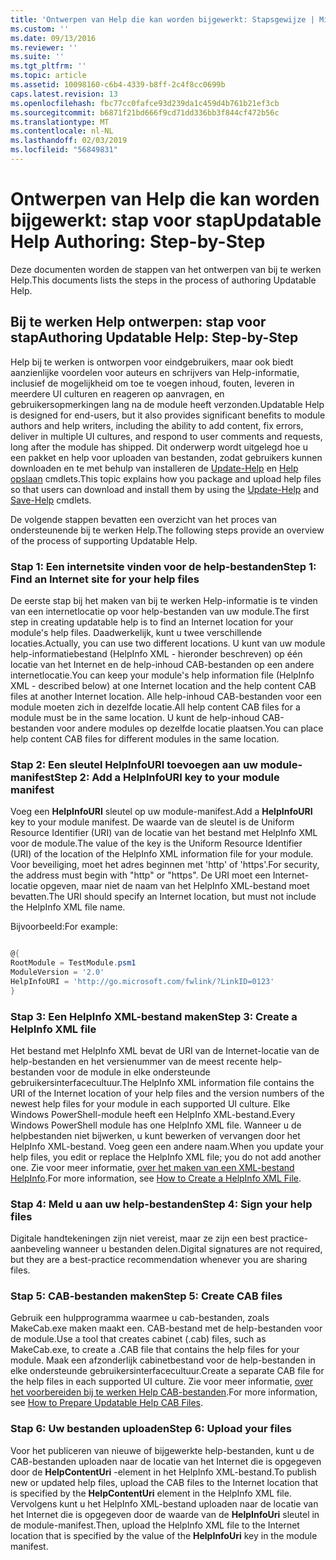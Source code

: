 ```yaml
---
title: 'Ontwerpen van Help die kan worden bijgewerkt: Stapsgewijze | Microsoft Docs'
ms.custom: ''
ms.date: 09/13/2016
ms.reviewer: ''
ms.suite: ''
ms.tgt_pltfrm: ''
ms.topic: article
ms.assetid: 10098160-c6b4-4339-b8ff-2c4f8cc0699b
caps.latest.revision: 13
ms.openlocfilehash: fbc77cc0fafce93d239da1c459d4b761b21ef3cb
ms.sourcegitcommit: b6871f21bd666f9cd71dd336bb3f844cf472b56c
ms.translationtype: MT
ms.contentlocale: nl-NL
ms.lasthandoff: 02/03/2019
ms.locfileid: "56849831"
---
```

# <a name="updatable-help-authoring-step-by-step"></a><span data-ttu-id="7ac1b-102">Ontwerpen van Help die kan worden bijgewerkt: stap voor stap</span><span class="sxs-lookup"><span data-stu-id="7ac1b-102">Updatable Help Authoring: Step-by-Step</span></span>

<span data-ttu-id="7ac1b-103">Deze documenten worden de stappen van het ontwerpen van bij te werken Help.</span><span class="sxs-lookup"><span data-stu-id="7ac1b-103">This documents lists the steps in the process of authoring Updatable Help.</span></span>

## <a name="authoring-updatable-help-step-by-step"></a><span data-ttu-id="7ac1b-104">Bij te werken Help ontwerpen: stap voor stap</span><span class="sxs-lookup"><span data-stu-id="7ac1b-104">Authoring Updatable Help: Step-by-Step</span></span>

<span data-ttu-id="7ac1b-105">Help bij te werken is ontworpen voor eindgebruikers, maar ook biedt aanzienlijke voordelen voor auteurs en schrijvers van Help-informatie, inclusief de mogelijkheid om toe te voegen inhoud, fouten, leveren in meerdere UI culturen en reageren op aanvragen, en gebruikersopmerkingen lang na de module heeft verzonden.</span><span class="sxs-lookup"><span data-stu-id="7ac1b-105">Updatable Help is designed for end-users, but it also provides significant benefits to module authors and help writers, including the ability to add content, fix errors, deliver in multiple UI cultures, and respond to user comments and requests, long after the module has shipped.</span></span> <span data-ttu-id="7ac1b-106">Dit onderwerp wordt uitgelegd hoe u een pakket en help voor uploaden van bestanden, zodat gebruikers kunnen downloaden en te met behulp van installeren de [Update-Help](/powershell/module/Microsoft.PowerShell.Core/Update-Help) en [Help opslaan](/powershell/module/Microsoft.PowerShell.Core/Save-Help) cmdlets.</span><span class="sxs-lookup"><span data-stu-id="7ac1b-106">This topic explains how you package and upload help files so that users can download and install them by using the [Update-Help](/powershell/module/Microsoft.PowerShell.Core/Update-Help) and [Save-Help](/powershell/module/Microsoft.PowerShell.Core/Save-Help) cmdlets.</span></span>

<span data-ttu-id="7ac1b-107">De volgende stappen bevatten een overzicht van het proces van ondersteunende bij te werken Help.</span><span class="sxs-lookup"><span data-stu-id="7ac1b-107">The following steps provide an overview of the process of supporting Updatable Help.</span></span>

### <a name="step-1-find-an-internet-site-for-your-help-files"></a><span data-ttu-id="7ac1b-108">Stap 1: Een internetsite vinden voor de help-bestanden</span><span class="sxs-lookup"><span data-stu-id="7ac1b-108">Step 1: Find an Internet site for your help files</span></span>

<span data-ttu-id="7ac1b-109">De eerste stap bij het maken van bij te werken Help-informatie is te vinden van een internetlocatie op voor help-bestanden van uw module.</span><span class="sxs-lookup"><span data-stu-id="7ac1b-109">The first step in creating updatable help is to find an Internet location for your module's help files.</span></span> <span data-ttu-id="7ac1b-110">Daadwerkelijk, kunt u twee verschillende locaties.</span><span class="sxs-lookup"><span data-stu-id="7ac1b-110">Actually, you can use two different locations.</span></span> <span data-ttu-id="7ac1b-111">U kunt van uw module help-informatiebestand (HelpInfo XML - hieronder beschreven) op één locatie van het Internet en de help-inhoud CAB-bestanden op een andere internetlocatie.</span><span class="sxs-lookup"><span data-stu-id="7ac1b-111">You can keep your module's help information file (HelpInfo XML - described below) at one Internet location and the help content CAB files at another Internet location.</span></span> <span data-ttu-id="7ac1b-112">Alle help-inhoud CAB-bestanden voor een module moeten zich in dezelfde locatie.</span><span class="sxs-lookup"><span data-stu-id="7ac1b-112">All help content CAB files for a module must be in the same location.</span></span> <span data-ttu-id="7ac1b-113">U kunt de help-inhoud CAB-bestanden voor andere modules op dezelfde locatie plaatsen.</span><span class="sxs-lookup"><span data-stu-id="7ac1b-113">You can place help content CAB files for different modules in the same location.</span></span>

### <a name="step-2-add-a-helpinfouri-key-to-your-module-manifest"></a><span data-ttu-id="7ac1b-114">Stap 2: Een sleutel HelpInfoURI toevoegen aan uw module-manifest</span><span class="sxs-lookup"><span data-stu-id="7ac1b-114">Step 2: Add a HelpInfoURI key to your module manifest</span></span>

<span data-ttu-id="7ac1b-115">Voeg een **HelpInfoURI** sleutel op uw module-manifest.</span><span class="sxs-lookup"><span data-stu-id="7ac1b-115">Add a **HelpInfoURI** key to your module manifest.</span></span> <span data-ttu-id="7ac1b-116">De waarde van de sleutel is de Uniform Resource Identifier (URI) van de locatie van het bestand met HelpInfo XML voor de module.</span><span class="sxs-lookup"><span data-stu-id="7ac1b-116">The value of the key is the Uniform Resource Identifier (URI) of the location of the HelpInfo XML information file for your module.</span></span> <span data-ttu-id="7ac1b-117">Voor beveiliging, moet het adres beginnen met 'http' of 'https'.</span><span class="sxs-lookup"><span data-stu-id="7ac1b-117">For security, the address must begin with "http" or "https".</span></span> <span data-ttu-id="7ac1b-118">De URI moet een Internet-locatie opgeven, maar niet de naam van het HelpInfo XML-bestand moet bevatten.</span><span class="sxs-lookup"><span data-stu-id="7ac1b-118">The URI should specify an Internet location, but must not include the HelpInfo XML file name.</span></span>

<span data-ttu-id="7ac1b-119">Bijvoorbeeld:</span><span class="sxs-lookup"><span data-stu-id="7ac1b-119">For example:</span></span>

```powershell

@{
RootModule = TestModule.psm1
ModuleVersion = '2.0'
HelpInfoURI = 'http://go.microsoft.com/fwlink/?LinkID=0123'
}
```

### <a name="step-3-create-a-helpinfo-xml-file"></a><span data-ttu-id="7ac1b-120">Stap 3: Een HelpInfo XML-bestand maken</span><span class="sxs-lookup"><span data-stu-id="7ac1b-120">Step 3: Create a HelpInfo XML file</span></span>

<span data-ttu-id="7ac1b-121">Het bestand met HelpInfo XML bevat de URI van de Internet-locatie van de help-bestanden en het versienummer van de meest recente help-bestanden voor de module in elke ondersteunde gebruikersinterfacecultuur.</span><span class="sxs-lookup"><span data-stu-id="7ac1b-121">The HelpInfo XML information file contains the URI of the Internet location of your help files and the version numbers of the newest help files for your module in each supported UI culture.</span></span> <span data-ttu-id="7ac1b-122">Elke Windows PowerShell-module heeft een HelpInfo XML-bestand.</span><span class="sxs-lookup"><span data-stu-id="7ac1b-122">Every Windows PowerShell module has one HelpInfo XML file.</span></span> <span data-ttu-id="7ac1b-123">Wanneer u de helpbestanden niet bijwerken, u kunt bewerken of vervangen door het HelpInfo XML-bestand. Voeg geen een andere naam.</span><span class="sxs-lookup"><span data-stu-id="7ac1b-123">When you update your help files, you edit or replace the HelpInfo XML file; you do not add another one.</span></span> <span data-ttu-id="7ac1b-124">Zie voor meer informatie, [over het maken van een XML-bestand HelpInfo](./how-to-create-a-helpinfo-xml-file.md).</span><span class="sxs-lookup"><span data-stu-id="7ac1b-124">For more information, see [How to Create a HelpInfo XML File](./how-to-create-a-helpinfo-xml-file.md).</span></span>

### <a name="step-4-sign-your-help-files"></a><span data-ttu-id="7ac1b-125">Stap 4: Meld u aan uw help-bestanden</span><span class="sxs-lookup"><span data-stu-id="7ac1b-125">Step 4: Sign your help files</span></span>

<span data-ttu-id="7ac1b-126">Digitale handtekeningen zijn niet vereist, maar ze zijn een best practice-aanbeveling wanneer u bestanden delen.</span><span class="sxs-lookup"><span data-stu-id="7ac1b-126">Digital signatures are not required, but they are a best-practice recommendation whenever you are sharing files.</span></span>

### <a name="step-5-create-cab-files"></a><span data-ttu-id="7ac1b-127">Stap 5: CAB-bestanden maken</span><span class="sxs-lookup"><span data-stu-id="7ac1b-127">Step 5: Create CAB files</span></span>

<span data-ttu-id="7ac1b-128">Gebruik een hulpprogramma waarmee u cab-bestanden, zoals MakeCab.exe maken maakt een. CAB-bestand met de help-bestanden voor de module.</span><span class="sxs-lookup"><span data-stu-id="7ac1b-128">Use a tool that creates cabinet (.cab) files, such as MakeCab.exe, to create a .CAB file that contains the help files for your module.</span></span> <span data-ttu-id="7ac1b-129">Maak een afzonderlijk cabinetbestand voor de help-bestanden in elke ondersteunde gebruikersinterfacecultuur.</span><span class="sxs-lookup"><span data-stu-id="7ac1b-129">Create a separate CAB file for the help files in each supported UI culture.</span></span> <span data-ttu-id="7ac1b-130">Zie voor meer informatie, [over het voorbereiden bij te werken Help CAB-bestanden](./how-to-prepare-updatable-help-cab-files.md).</span><span class="sxs-lookup"><span data-stu-id="7ac1b-130">For more information, see [How to Prepare Updatable Help CAB Files](./how-to-prepare-updatable-help-cab-files.md).</span></span>

### <a name="step-6-upload-your-files"></a><span data-ttu-id="7ac1b-131">Stap 6: Uw bestanden uploaden</span><span class="sxs-lookup"><span data-stu-id="7ac1b-131">Step 6: Upload your files</span></span>

<span data-ttu-id="7ac1b-132">Voor het publiceren van nieuwe of bijgewerkte help-bestanden, kunt u de CAB-bestanden uploaden naar de locatie van het Internet die is opgegeven door de **HelpContentUri** -element in het HelpInfo XML-bestand.</span><span class="sxs-lookup"><span data-stu-id="7ac1b-132">To publish new or updated help files, upload the CAB files to the Internet location that is specified by the **HelpContentUri** element in the HelpInfo XML file.</span></span> <span data-ttu-id="7ac1b-133">Vervolgens kunt u het HelpInfo XML-bestand uploaden naar de locatie van het Internet die is opgegeven door de waarde van de **HelpInfoUri** sleutel in de module-manifest.</span><span class="sxs-lookup"><span data-stu-id="7ac1b-133">Then, upload the HelpInfo XML file to the Internet location that is specified by the value of the **HelpInfoUri** key in the module manifest.</span></span>
